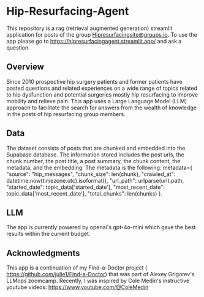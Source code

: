 # Hip-Resurfacing-Agent

This repository is a rag (retrieval augmented generation) streamlit application for posts of the group Hipresurfacingsite@groups.io.  To use the app please go to https://hipresurfacingagent.streamlit.app/ and ask a question.

## Overview

Since 2010 prospective hip surgery patients and former patients have posted questions and 
related experiences on a wide range of topics related to hip dysfunction and potential
surgeries mostly hip resurfacing to improve mobility and relieve pain. This app uses a
Large Language Model (LLM) approach to facilitate the search for answers from the wealth 
of knowledge in the posts of hip resurfacing group members.

## Data

The dataset consists of posts that are chunked and embedded into the Supabase database.
The information stored includes the post urls, the chunk number, the post title, a post summary, the chunk content, the metadata, and the embedding.  The metadata is the following:
metadata={
                        "source": "hip_messages",
                        "chunk_size": len(chunk),
                        "crawled_at": datetime.now(timezone.utc).isoformat(),
                        "url_path": urlparse(url).path,
                        "started_date": topic_data['started_date'],
                        "most_recent_date": topic_data['most_recent_date'],
                        "total_chunks": len(chunks)
                    }.
                    
## LLM   

The app is currently powered by openai's gpt-4o-mini which gave the best results within the current budget. 

## Acknowledgments

This app is a continuation of my Find-a-Doctor project ( https://github.com/julie1/Find-a-Doctor) that was part of Alexey Grigorev's LLMops zoomcamp.  Recently, I was inspired by Cole Medin's instructive youtube videos: https://www.youtube.com/@ColeMedin               
